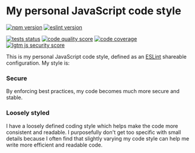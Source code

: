 # My personal JavaScript code style

[![npm version](https://img.shields.io/npm/v/@atjn/eslint-config?style=flat-square)](https://www.npmjs.com/package/@atjn/eslint-config)
[![eslint version](https://img.shields.io/npm/dependency-version/@atjn/eslint-config/peer/eslint?style=flat-square&label=eslint)](https://www.npmjs.com/package/@atjn/eslint-config?activeTab=dependencies)

[![tests status](https://img.shields.io/github/workflow/status/atjn/eslint-config/Code%20quality?style=flat-square&label=tests)](https://github.com/atjn/eslint-config/actions/workflows/code-quality.yml)
[![code quality score](https://img.shields.io/codacy/grade/734997318cc049f99915cbf72266a618?style=flat-square)](https://www.codacy.com/gh/atjn/eslint-config/dashboard)
[![code coverage](https://img.shields.io/codacy/coverage/734997318cc049f99915cbf72266a618?style=flat-square)](https://www.codacy.com/gh/atjn/eslint-config/dashboard)
[![lgtm js security score](https://img.shields.io/lgtm/grade/javascript/g/atjn/eslint-config.svg?style=flat-square&logo=lgtm&label=security%20score)](https://lgtm.com/projects/g/atjn/eslint-config/context:javascript)

This is my personal JavaScript code style, defined as an [ESLint](https://eslint.org/) shareable configuration. My style is:

### Secure
By enforcing best practices, my code becomes much more secure and stable.
### Loosely styled
I have a loosely defined coding style which helps make the code more consistent and readable. I purposefully don't get too specific with small details because I often find that slightly varying my code style can help me write more efficient and readable code.
